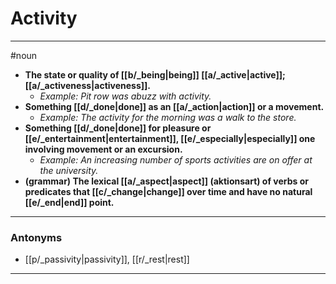 # Activity
---
#noun
- **The state or quality of [[b/_being|being]] [[a/_active|active]]; [[a/_activeness|activeness]].**
	- _Example: Pit row was abuzz with activity._
- **Something [[d/_done|done]] as an [[a/_action|action]] or a movement.**
	- _Example: The activity for the morning was a walk to the store._
- **Something [[d/_done|done]] for pleasure or [[e/_entertainment|entertainment]], [[e/_especially|especially]] one involving movement or an excursion.**
	- _Example: An increasing number of sports activities are on offer at the university._
- **(grammar) The lexical [[a/_aspect|aspect]] (aktionsart) of verbs or predicates that [[c/_change|change]] over time and have no natural [[e/_end|end]] point.**
---
### Antonyms
- [[p/_passivity|passivity]], [[r/_rest|rest]]
---
